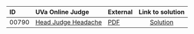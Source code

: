 | ID | UVa Online Judge | External | Link to solution |
|:---|:---|:---|:---:|
| 00790 | [Head Judge Headache](https://onlinejudge.org/index.php?option=com_onlinejudge&Itemid=8&category=625&page=show_problem&problem=731) | [PDF](https://onlinejudge.org/external/7/790.pdf) | [Solution](https://github.com/versenyi98/uva-solutions/tree/main/solutions/00790%20-%20Head%20Judge%20Headache)|
